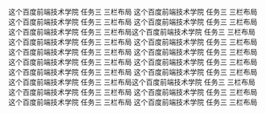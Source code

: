 这个百度前端技术学院 任务三 三栏布局
这个百度前端技术学院 任务三 三栏布局
这个百度前端技术学院 任务三 三栏布局
这个百度前端技术学院 任务三 三栏布局
这个百度前端技术学院 任务三 三栏布局这个百度前端技术学院 任务三 三栏布局
这个百度前端技术学院 任务三 三栏布局
这个百度前端技术学院 任务三 三栏布局
这个百度前端技术学院 任务三 三栏布局
这个百度前端技术学院 任务三 三栏布局这个百度前端技术学院 任务三 三栏布局
这个百度前端技术学院 任务三 三栏布局
这个百度前端技术学院 任务三 三栏布局
这个百度前端技术学院 任务三 三栏布局
这个百度前端技术学院 任务三 三栏布局这个百度前端技术学院 任务三 三栏布局
这个百度前端技术学院 任务三 三栏布局
这个百度前端技术学院 任务三 三栏布局
这个百度前端技术学院 任务三 三栏布局
这个百度前端技术学院 任务三 三栏布局
